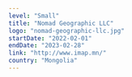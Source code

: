 ```yaml
---
level: "Small"
title: "Nomad Geographic LLC"
logo: "nomad-geographic-llc.jpg"
startDate: "2022-02-01"
endDate: "2023-02-28"
link: "http://www.imap.mn/"
country: "Mongolia"
---
```

